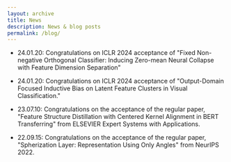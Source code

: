 ```yaml
---
layout: archive
title: News
description: News & blog posts
permalink: /blog/
---
```


<!-- Content here would shop up above your list of posts -->
- 24.01.20: Congratulations on ICLR 2024 acceptance of "Fixed Non-negative Orthogonal Classifier: Inducing Zero-mean Neural Collapse with Feature Dimension Separation"

- 24.01.20: Congratulations on ICLR 2024 acceptance of "Output-Domain Focused Inductive Bias on Latent Feature Clusters in Visual Classification."

- 23.07.10: Congratulations on the acceptance of the regular paper, "Feature Structure Distillation with Centered Kernel Alignment in BERT Transferring" from ELSEVIER Expert Systems with Applications.

- 22.09.15: Congratulations on the acceptance of the regular paper, "Spherization Layer: Representation Using Only Angles" from NeurIPS 2022.

<!-- Old
- 22.03.12: Congratulations on the acceptance of the regular paper, "Tackling the Challenges in Scene Graph Generation with Local-to-Global Interactions", from IEEE Transactions on Neural Networks and Learning Systems.

- 22.03.04: Congratulations on the acceptance of the grant proposal, "Development of AI for Canonicalized Expression of Trained Hypotheses by Resolving Ambiguity in Various Relation Levels of Representation Learning", from National Research Funding in Korea.
-->
